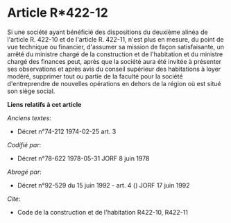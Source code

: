# Article R*422-12

Si une société ayant bénéficié des dispositions du deuxième alinéa de l'article R. 422-10 et de l'article R. 422-11, n'est
plus en mesure, du point de vue technique ou financier, d'assumer sa mission de façon satisfaisante, un arrêté du ministre
chargé de la construction et de l'habitation et du ministre chargé des finances peut, après que la société aura été invitée à
présenter ses observations et après avis du conseil supérieur des habitations à loyer modéré, supprimer tout ou partie de la
faculté pour la société d'entreprendre de nouvelles opérations en dehors de la région où est situé son siège social.

**Liens relatifs à cet article**

_Anciens textes_:

  - Décret n°74-212 1974-02-25 art. 3

_Codifié par_:

  - Décret n°78-622 1978-05-31 JORF 8 juin 1978

_Abrogé par_:

  - Décret n°92-529 du 15 juin 1992 - art. 4 () JORF 17 juin 1992

_Cite_:

  - Code de la construction et de l'habitation R422-10, R422-11
